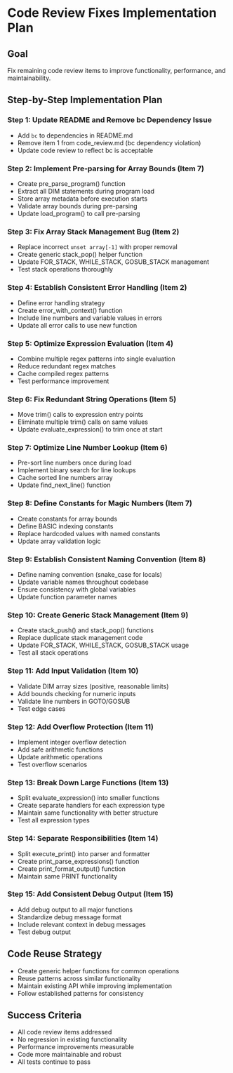 # Code Review Fixes Implementation Plan

## Goal
Fix remaining code review items to improve functionality, performance, and maintainability.

## Step-by-Step Implementation Plan

### Step 1: Update README and Remove bc Dependency Issue
- Add `bc` to dependencies in README.md
- Remove item 1 from code_review.md (bc dependency violation)
- Update code review to reflect bc is acceptable

### Step 2: Implement Pre-parsing for Array Bounds (Item 7)
- Create pre_parse_program() function
- Extract all DIM statements during program load
- Store array metadata before execution starts
- Validate array bounds during pre-parsing
- Update load_program() to call pre-parsing

### Step 3: Fix Array Stack Management Bug (Item 2)
- Replace incorrect `unset array[-1]` with proper removal
- Create generic stack_pop() helper function
- Update FOR_STACK, WHILE_STACK, GOSUB_STACK management
- Test stack operations thoroughly

### Step 4: Establish Consistent Error Handling (Item 2)
- Define error handling strategy
- Create error_with_context() function
- Include line numbers and variable values in errors
- Update all error calls to use new function

### Step 5: Optimize Expression Evaluation (Item 4)
- Combine multiple regex patterns into single evaluation
- Reduce redundant regex matches
- Cache compiled regex patterns
- Test performance improvement

### Step 6: Fix Redundant String Operations (Item 5)
- Move trim() calls to expression entry points
- Eliminate multiple trim() calls on same values
- Update evaluate_expression() to trim once at start

### Step 7: Optimize Line Number Lookup (Item 6)
- Pre-sort line numbers once during load
- Implement binary search for line lookups
- Cache sorted line numbers array
- Update find_next_line() function

### Step 8: Define Constants for Magic Numbers (Item 7)
- Create constants for array bounds
- Define BASIC indexing constants
- Replace hardcoded values with named constants
- Update array validation logic

### Step 9: Establish Consistent Naming Convention (Item 8)
- Define naming convention (snake_case for locals)
- Update variable names throughout codebase
- Ensure consistency with global variables
- Update function parameter names

### Step 10: Create Generic Stack Management (Item 9)
- Create stack_push() and stack_pop() functions
- Replace duplicate stack management code
- Update FOR_STACK, WHILE_STACK, GOSUB_STACK usage
- Test all stack operations

### Step 11: Add Input Validation (Item 10)
- Validate DIM array sizes (positive, reasonable limits)
- Add bounds checking for numeric inputs
- Validate line numbers in GOTO/GOSUB
- Test edge cases

### Step 12: Add Overflow Protection (Item 11)
- Implement integer overflow detection
- Add safe arithmetic functions
- Update arithmetic operations
- Test overflow scenarios

### Step 13: Break Down Large Functions (Item 13)
- Split evaluate_expression() into smaller functions
- Create separate handlers for each expression type
- Maintain same functionality with better structure
- Test all expression types

### Step 14: Separate Responsibilities (Item 14)
- Split execute_print() into parser and formatter
- Create print_parse_expressions() function
- Create print_format_output() function
- Maintain same PRINT functionality

### Step 15: Add Consistent Debug Output (Item 15)
- Add debug output to all major functions
- Standardize debug message format
- Include relevant context in debug messages
- Test debug output

## Code Reuse Strategy
- Create generic helper functions for common operations
- Reuse patterns across similar functionality
- Maintain existing API while improving implementation
- Follow established patterns for consistency

## Success Criteria
- All code review items addressed
- No regression in existing functionality
- Performance improvements measurable
- Code more maintainable and robust
- All tests continue to pass
